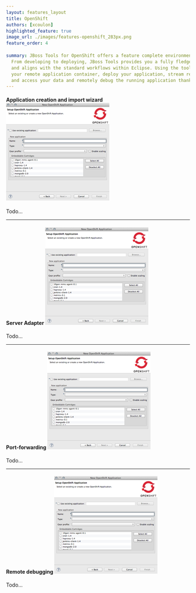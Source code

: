 ```yaml
---
layout: features_layout
title: OpenShift
authors: [xcoulon]
highlighted_feature: true
image_url: ./images/features-openshift_283px.png
feature_order: 4

summary: JBoss Tools for OpenShift offers a feature complete environment to work with OpenShift. 
  From developing to deploying, JBoss Tools provides you a fully fledged environment for your project 
  and aligns with the standard workflows within Eclipse. Using the tooling, you can create and configure 
  your remote application container, deploy your application, stream remote logs into your local console 
  and access your data and remotely debug the running application thanks to ssh port-forwarding.
---
```


#### Application creation and import wizard ![Wizard](./images/features-openshift_283px.png)
Todo...

* * *
#### Server Adapter ![Server Adapter](./images/features-openshift_283px.png)
Todo...

* * *
#### Port-forwarding ![Port-forwarding](./images/features-openshift_283px.png)
Todo...

* * *
#### Remote debugging ![Remote-debugging](./images/features-openshift_283px.png)
Todo...